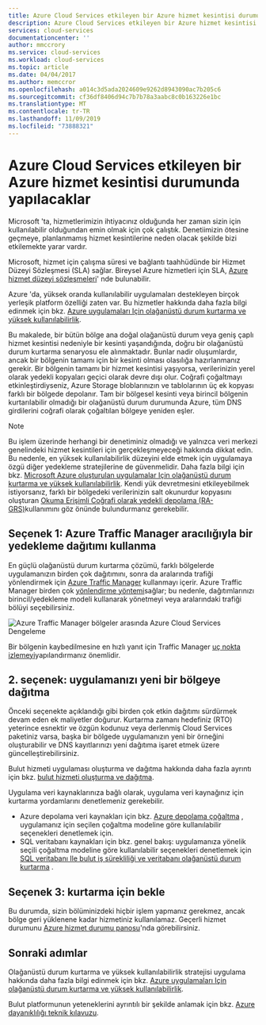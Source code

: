 ```yaml
---
title: Azure Cloud Services etkileyen bir Azure hizmet kesintisi durumunda yapılacaklar | Microsoft Docs
description: Azure Cloud Services etkileyen bir Azure hizmet kesintisi durumunda yapmanız gerekenler hakkında bilgi edinin.
services: cloud-services
documentationcenter: ''
author: mmccrory
ms.service: cloud-services
ms.workload: cloud-services
ms.topic: article
ms.date: 04/04/2017
ms.author: memccror
ms.openlocfilehash: a014c3d5ada2024609e9262d8943090ac7b205c6
ms.sourcegitcommit: cf36df8406d94c7b7b78a3aabc8c0b163226e1bc
ms.translationtype: MT
ms.contentlocale: tr-TR
ms.lasthandoff: 11/09/2019
ms.locfileid: "73888321"
---
```

# <a name="what-to-do-in-the-event-of-an-azure-service-disruption-that-impacts-azure-cloud-services"></a>Azure Cloud Services etkileyen bir Azure hizmet kesintisi durumunda yapılacaklar
Microsoft 'ta, hizmetlerimizin ihtiyacınız olduğunda her zaman sizin için kullanılabilir olduğundan emin olmak için çok çalıştık. Denetiimizin ötesine geçmeye, planlanmamış hizmet kesintilerine neden olacak şekilde bizi etkilemekte yarar vardır.

Microsoft, hizmet için çalışma süresi ve bağlantı taahhüdünde bir Hizmet Düzeyi Sözleşmesi (SLA) sağlar. Bireysel Azure hizmetleri için SLA, [Azure hizmet düzeyi sözleşmeleri](https://azure.microsoft.com/support/legal/sla/)' nde bulunabilir.

Azure 'da, yüksek oranda kullanılabilir uygulamaları destekleyen birçok yerleşik platform özelliği zaten var. Bu hizmetler hakkında daha fazla bilgi edinmek için bkz. [Azure uygulamaları Için olağanüstü durum kurtarma ve yüksek kullanılabilirlik](../resiliency/resiliency-disaster-recovery-high-availability-azure-applications.md).

Bu makalede, bir bütün bölge ana doğal olağanüstü durum veya geniş çaplı hizmet kesintisi nedeniyle bir kesinti yaşandığında, doğru bir olağanüstü durum kurtarma senaryosu ele alınmaktadır. Bunlar nadir oluşumlardır, ancak bir bölgenin tamamı için bir kesinti olması olasılığa hazırlanmanız gerekir. Bir bölgenin tamamı bir hizmet kesintisi yaşıyorsa, verilerinizin yerel olarak yedekli kopyaları geçici olarak devre dışı olur. Coğrafi çoğaltmayı etkinleştirdiyseniz, Azure Storage bloblarınızın ve tablolarının üç ek kopyası farklı bir bölgede depolanır. Tam bir bölgesel kesinti veya birincil bölgenin kurtarılabilir olmadığı bir olağanüstü durum durumunda Azure, tüm DNS girdilerini coğrafi olarak çoğaltılan bölgeye yeniden eşler.

> [!NOTE]
> Bu işlem üzerinde herhangi bir denetiminiz olmadığı ve yalnızca veri merkezi genelindeki hizmet kesintileri için gerçekleşmeyeceği hakkında dikkat edin. Bu nedenle, en yüksek kullanılabilirlik düzeyini elde etmek için uygulamaya özgü diğer yedekleme stratejilerine de güvenmelidir. Daha fazla bilgi için bkz. [Microsoft Azure oluşturulan uygulamalar Için olağanüstü durum kurtarma ve yüksek kullanılabilirlik](../resiliency/resiliency-disaster-recovery-high-availability-azure-applications.md). Kendi yük devretmesini etkileyebilmek istiyorsanız, farklı bir bölgedeki verilerinizin salt okunurdur kopyasını oluşturan [Okuma Erişimli Coğrafi olarak yedekli depolama (RA-GRS)](../storage/common/storage-redundancy-grs.md#read-access-geo-redundant-storage)kullanımını göz önünde bulundurmanız gerekebilir.
>
>


## <a name="option-1-use-a-backup-deployment-through-azure-traffic-manager"></a>Seçenek 1: Azure Traffic Manager aracılığıyla bir yedekleme dağıtımı kullanma
En güçlü olağanüstü durum kurtarma çözümü, farklı bölgelerde uygulamanızın birden çok dağıtımını, sonra da aralarında trafiği yönlendirmek için [Azure Traffic Manager](../traffic-manager/traffic-manager-overview.md) kullanmayı içerir. Azure Traffic Manager birden çok [yönlendirme yöntemi](../traffic-manager/traffic-manager-routing-methods.md)sağlar; bu nedenle, dağıtımlarınızı birincil/yedekleme modeli kullanarak yönetmeyi veya aralarındaki trafiği bölüyi seçebilirsiniz.

![Azure Traffic Manager bölgeler arasında Azure Cloud Services Dengeleme](./media/cloud-services-disaster-recovery-guidance/using-azure-traffic-manager.png)

Bir bölgenin kaybedilmesine en hızlı yanıt için Traffic Manager [uç nokta izlemeyi](../traffic-manager/traffic-manager-monitoring.md)yapılandırmanız önemlidir.

## <a name="option-2-deploy-your-application-to-a-new-region"></a>2\. seçenek: uygulamanızı yeni bir bölgeye dağıtma
Önceki seçenekte açıklandığı gibi birden çok etkin dağıtımı sürdürmek devam eden ek maliyetler doğurur. Kurtarma zamanı hedefiniz (RTO) yeterince esnektir ve özgün kodunuz veya derlenmiş Cloud Services paketiniz varsa, başka bir bölgede uygulamanızın yeni bir örneğini oluşturabilir ve DNS kayıtlarınızı yeni dağıtıma işaret etmek üzere güncelleştirebilirsiniz.

Bulut hizmeti uygulaması oluşturma ve dağıtma hakkında daha fazla ayrıntı için bkz. [bulut hizmeti oluşturma ve dağıtma](cloud-services-how-to-create-deploy-portal.md).

Uygulama veri kaynaklarınıza bağlı olarak, uygulama veri kaynağınız için kurtarma yordamlarını denetlemeniz gerekebilir.

* Azure depolama veri kaynakları için bkz. [Azure depolama çoğaltma](../storage/common/storage-redundancy-grs.md#read-access-geo-redundant-storage) , uygulamanız için seçilen çoğaltma modeline göre kullanılabilir seçenekleri denetlemek için.
* SQL veritabanı kaynakları için bkz. genel bakış: uygulamanıza yönelik seçili çoğaltma modeline göre kullanılabilir seçenekleri denetlemek için [SQL veritabanı Ile bulut iş sürekliliği ve veritabanı olağanüstü durum kurtarma](../sql-database/sql-database-business-continuity.md) .


## <a name="option-3-wait-for-recovery"></a>Seçenek 3: kurtarma için bekle
Bu durumda, sizin bölüminizdeki hiçbir işlem yapmanız gerekmez, ancak bölge geri yüklenene kadar hizmetiniz kullanılamaz. Geçerli hizmet durumunu [Azure hizmet durumu panosu](https://azure.microsoft.com/status/)'nda görebilirsiniz.

## <a name="next-steps"></a>Sonraki adımlar
Olağanüstü durum kurtarma ve yüksek kullanılabilirlik stratejisi uygulama hakkında daha fazla bilgi edinmek için bkz. [Azure uygulamaları Için olağanüstü durum kurtarma ve yüksek kullanılabilirlik](../resiliency/resiliency-disaster-recovery-high-availability-azure-applications.md).

Bulut platformunun yeteneklerini ayrıntılı bir şekilde anlamak için bkz. [Azure dayanıklılığı teknik kılavuzu](/azure/architecture/checklist/resiliency-per-service).